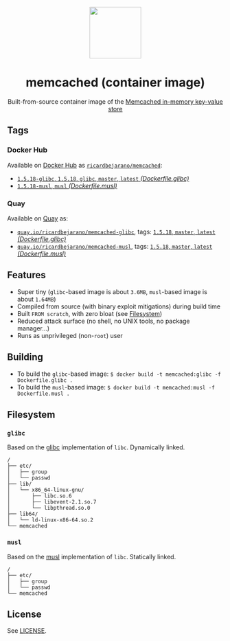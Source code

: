 <p align="center"><img src="https://emojipedia-us.s3.dualstack.us-west-1.amazonaws.com/thumbs/120/apple/198/rabbit-face_1f430.png" width="120px"></p>
<h1 align="center">memcached (container image)</h1>
<p align="center">Built-from-source container image of the <a href="https://memcached.org/">Memcached in-memory key-value store</a></p>


## Tags

### Docker Hub

Available on [Docker Hub](https://hub.docker.com) as [`ricardbejarano/memcached`](https://hub.docker.com/r/ricardbejarano/memcached):

- [`1.5.18-glibc`, `1.5.18`, `glibc`, `master`, `latest` *(Dockerfile.glibc)*](https://github.com/ricardbejarano/memcached/blob/master/Dockerfile.glibc)
- [`1.5.18-musl`, `musl` *(Dockerfile.musl)*](https://github.com/ricardbejarano/memcached/blob/master/Dockerfile.musl)

### Quay

Available on [Quay](https://quay.io) as:

- [`quay.io/ricardbejarano/memcached-glibc`](https://quay.io/repository/ricardbejarano/memcached-glibc), tags: [`1.5.18`, `master`, `latest` *(Dockerfile.glibc)*](https://github.com/ricardbejarano/memcached/blob/master/Dockerfile.glibc)
- [`quay.io/ricardbejarano/memcached-musl`](https://quay.io/repository/ricardbejarano/memcached-musl), tags: [`1.5.18`, `master`, `latest` *(Dockerfile.musl)*](https://github.com/ricardbejarano/memcached/blob/master/Dockerfile.musl)


## Features

* Super tiny (`glibc`-based image is about `3.6MB`, `musl`-based image is about `1.64MB`)
* Compiled from source (with binary exploit mitigations) during build time
* Built `FROM scratch`, with zero bloat (see [Filesystem](#filesystem))
* Reduced attack surface (no shell, no UNIX tools, no package manager...)
* Runs as unprivileged (non-`root`) user


## Building

- To build the `glibc`-based image: `$ docker build -t memcached:glibc -f Dockerfile.glibc .`
- To build the `musl`-based image: `$ docker build -t memcached:musl -f Dockerfile.musl .`


## Filesystem

### `glibc`

Based on the [glibc](https://www.gnu.org/software/libc/) implementation of `libc`. Dynamically linked.

```
/
├── etc/
│   ├── group
│   └── passwd
├── lib/
│   └── x86_64-linux-gnu/
│       ├── libc.so.6
│       ├── libevent-2.1.so.7
│       └── libpthread.so.0
├── lib64/
│   └── ld-linux-x86-64.so.2
└── memcached
```

### `musl`

Based on the [musl](https://www.musl-libc.org/) implementation of `libc`. Statically linked.

```
/
├── etc/
│   ├── group
│   └── passwd
└── memcached
```


## License

See [LICENSE](https://github.com/ricardbejarano/memcached/blob/master/LICENSE).
